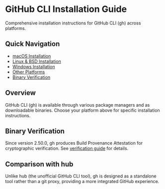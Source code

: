 # GitHub CLI Installation Guide

Comprehensive installation instructions for GitHub CLI (gh) across platforms.

## Quick Navigation

- [macOS Installation](docs/macos.md)
- [Linux & BSD Installation](docs/linux-bsd.md)
- [Windows Installation](docs/windows.md)
- [Other Platforms](docs/other-platforms.md)
- [Binary Verification](docs/verification.md)

## Overview

GitHub CLI (gh) is available through various package managers and as downloadable binaries. Choose your platform above for specific installation instructions.

## Binary Verification

Since version 2.50.0, gh produces Build Provenance Attestation for cryptographic verification. See [verification guide](docs/verification.md) for details.

## Comparison with hub

Unlike hub (the unofficial GitHub CLI tool), gh is designed as a standalone tool rather than a git proxy, providing a more integrated GitHub experience.